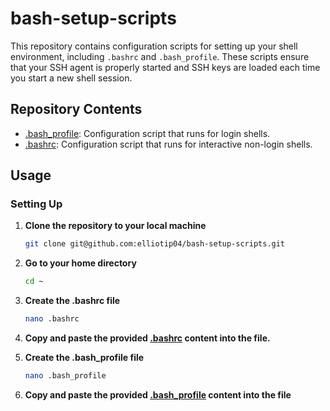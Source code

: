 # bash-setup-scripts
This repository contains configuration scripts for setting up your shell environment, including `.bashrc` and `.bash_profile`. These scripts ensure that your SSH agent is properly started and SSH keys are loaded each time you start a new shell session.

## Repository Contents

- [.bash_profile](.bash_profile): Configuration script that runs for login shells.
- [.bashrc](.bashrc): Configuration script that runs for interactive non-login shells.

## Usage

### Setting Up

1. **Clone the repository to your local machine**

   ```sh
   git clone git@github.com:elliotip04/bash-setup-scripts.git

2. **Go to your home directory**
   ```sh
   cd ~

3. **Create the .bashrc file**

   ```sh
   nano .bashrc
   
4. **Copy and paste the provided [.bashrc](.bashrc) content into the file.**

5. **Create the .bash_profile file**
   
   ```sh
   nano .bash_profile

6. **Copy and paste the provided [.bash_profile](.bash_profile) content into the file**
